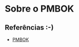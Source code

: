# Sobre o PMBOK



## Referências :-)

- [PMBOK](https://www.pmi.org/pmbok-guide-standards/foundational/PMBOK)